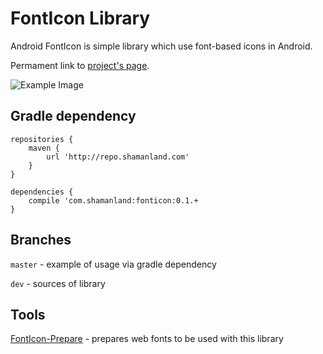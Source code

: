 FontIcon Library
====

Android FontIcon is simple library which use font-based icons in Android.

Permament link to [project's page][1].

![Example Image][2]

Gradle dependency
----

    repositories {
        maven {
            url 'http://repo.shamanland.com'
        }
    }

    dependencies {
        compile 'com.shamanland:fonticon:0.1.+
    }

Branches
----

`master` - example of usage via gradle dependency

`dev` - sources of library

Tools
----

[FontIcon-Prepare][3] - prepares web fonts to be used with this library


[1]: http://shomeser.blogspot.com/p/android-fonticon-library.html
[2]: http://1.bp.blogspot.com/-1m5lo0aOxh0/UvoDZwDgRoI/AAAAAAAAJoU/Ua1QGEIdxzg/s1600/fonticon.gif
[3]: http://github.com/shamanland/fonticon-prepare/
